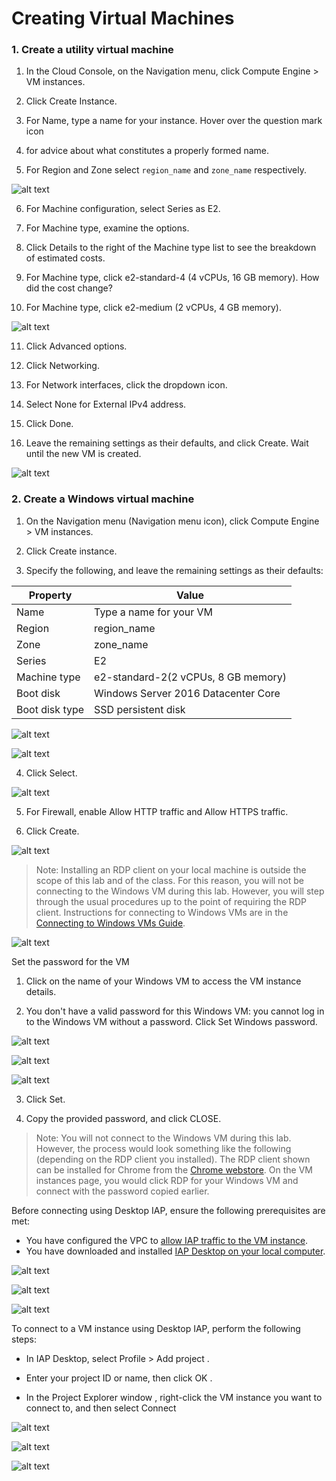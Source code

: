 # Creating Virtual Machines

### 1. Create a utility virtual machine

1. In the Cloud Console, on the Navigation menu, click Compute Engine > VM instances.

2. Click Create Instance.

3. For Name, type a name for your instance. Hover over the question mark icon

4. for advice about what constitutes a properly formed name.

5. For Region and Zone select `region_name` and `zone_name` respectively.

![alt text](image/image.png)

6. For Machine configuration, select Series as E2.

7. For Machine type, examine the options.

8. Click Details to the right of the Machine type list to see the breakdown of estimated costs.

9. For Machine type, click e2-standard-4 (4 vCPUs, 16 GB memory). How did the cost change?

10. For Machine type, click e2-medium (2 vCPUs, 4 GB memory).

![alt text](image/image-1.png)

11. Click Advanced options.

12. Click Networking.

13. For Network interfaces, click the dropdown icon.

14. Select None for External IPv4 address.

15. Click Done.

16. Leave the remaining settings as their defaults, and click Create. Wait until the new VM is created.

![alt text](image/image-2.png)

### 2. Create a Windows virtual machine

1. On the Navigation menu (Navigation menu icon), click Compute Engine > VM instances.

2. Click Create instance.

3. Specify the following, and leave the remaining settings as their defaults:

| Property       | Value                               |
| -------------- | ----------------------------------- |
| Name           | Type a name for your VM             |
| Region         | region_name                         |
| Zone           | zone_name                           |
| Series         | E2                                  |
| Machine type   | e2-standard-2(2 vCPUs, 8 GB memory) |
| Boot disk      | Windows Server 2016 Datacenter Core |
| Boot disk type | SSD persistent disk                 |

![alt text](image/image-6.png)

![alt text](image/image-5.png)

4. Click Select.

![alt text](image/image-4.png)

5. For Firewall, enable Allow HTTP traffic and Allow HTTPS traffic.

6. Click Create.

![alt text](image/image-3.png)

> Note: Installing an RDP client on your local machine is outside the scope of this lab and of the class. For this reason, you will not be connecting to the Windows VM during this lab. However, you will step through the usual procedures up to the point of requiring the RDP client. Instructions for connecting to Windows VMs are in the [Connecting to Windows VMs Guide](https://cloud.google.com/compute/docs/instances/connecting-to-windows?hl=id).

![alt text](image/image-7.png)

Set the password for the VM

1. Click on the name of your Windows VM to access the VM instance details.

2. You don't have a valid password for this Windows VM: you cannot log in to the Windows VM without a password. Click Set Windows password.

![alt text](image/image-8.png)

![alt text](image/image-9.png)

![alt text](image/image-10.png)

3. Click Set.

4. Copy the provided password, and click CLOSE.

> Note: You will not connect to the Windows VM during this lab. However, the process would look something like the following (depending on the RDP client you installed). The RDP client shown can be installed for Chrome from the [Chrome webstore](https://chromewebstore.google.com/detail/chrome-rdp-for-google-clo/mpbbnannobiobpnfblimoapbephgifkm?hl=en-US). On the VM instances page, you would click RDP for your Windows VM and connect with the password copied earlier.

Before connecting using Desktop IAP, ensure the following prerequisites are met:

- You have configured the VPC to [allow IAP traffic to the VM instance](https://cloud.google.com/iap/docs/using-tcp-forwarding?hl=id#create-firewall-rule).
- You have downloaded and installed [IAP Desktop on your local computer](https://googlecloudplatform.github.io/iap-desktop/?utm_source=cloud.google.com).

![alt text](image/image-12.png)

![alt text](image/image-13.png)

![alt text](image/image-14.png)

To connect to a VM instance using Desktop IAP, perform the following steps:

- In IAP Desktop, select Profile > Add project .

- Enter your project ID or name, then click OK .

- In the Project Explorer window , right-click the VM instance you want to connect to, and then select Connect

![alt text](image/image-15.png)

![alt text](image/image-17.png)

![alt text](image/image-19.png)

